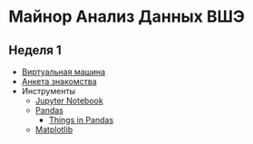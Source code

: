 Майнор Анализ Данных ВШЭ
========================

## Неделя 1

- [Виртуальная машина](https://shad.people.yandex.net/)
- [Анкета знакомства](https://docs.google.com/forms/d/1e_-EB5AOvE4zOgXVN-DGV67tUPxvO8m4B3IVYE4ZAxo/viewform)
- Инструменты
  - [Jupyter Notebook](http://jupyter.org/) 
  - [Pandas](http://pandas.pydata.org/)
    - [Things in Pandas](http://nbviewer.ipython.org/github/rasbt/python_reference/blob/master/tutorials/things_in_pandas.ipynb) 
  - [Matplotlib](http://matplotlib.org/)

